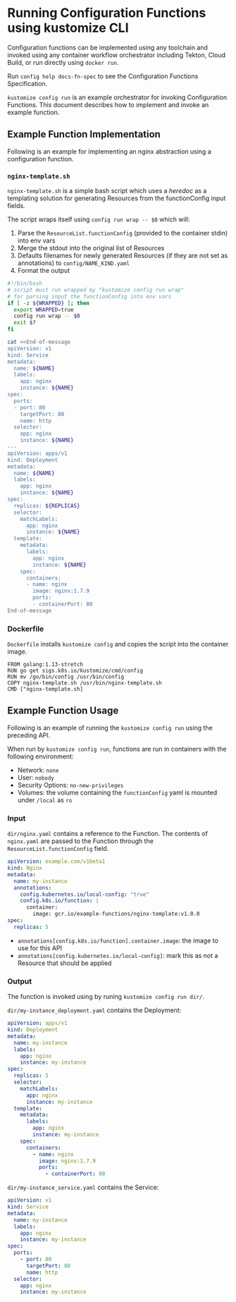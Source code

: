 # Running Configuration Functions using kustomize CLI

Configuration functions can be implemented using any toolchain and invoked using any
container workflow orchestrator including Tekton, Cloud Build, or run directly using `docker run`.

Run `config help docs-fn-spec` to see the Configuration Functions Specification.

`kustomize config run` is an example orchestrator for invoking Configuration Functions. This
document describes how to implement and invoke an example function.

## Example Function Implementation

Following is an example for implementing an nginx abstraction using a configuration
function.

### `nginx-template.sh`

`nginx-template.sh` is a simple bash script which uses a _heredoc_ as a templating solution
for generating Resources from the functionConfig input fields.

The script wraps itself using `config run wrap -- $0` which will:

1. Parse the `ResourceList.functionConfig` (provided to the container stdin) into env vars
2. Merge the stdout into the original list of Resources
3. Defaults filenames for newly generated Resources (if they are not set as annotations)
   to `config/NAME_KIND.yaml`
4. Format the output

```bash
#!/bin/bash
# script must run wrapped by "kustomize config run wrap"
# for parsing input the functionConfig into env vars
if [ -z ${WRAPPED} ]; then
  export WRAPPED=true
  config run wrap -- $0
  exit $?
fi

cat <<End-of-message
apiVersion: v1
kind: Service
metadata:
  name: ${NAME}
  labels:
    app: nginx
    instance: ${NAME}
spec:
  ports:
  - port: 80
    targetPort: 80
    name: http
  selector:
    app: nginx
    instance: ${NAME}
---
apiVersion: apps/v1
kind: Deployment
metadata:
  name: ${NAME}
  labels:
    app: nginx
    instance: ${NAME}
spec:
  replicas: ${REPLICAS}
  selector:
    matchLabels:
      app: nginx
      instance: ${NAME}
  template:
    metadata:
      labels:
        app: nginx
        instance: ${NAME}
    spec:
      containers:
      - name: nginx
        image: nginx:1.7.9
        ports:
        - containerPort: 80
End-of-message
```

### Dockerfile

`Dockerfile` installs `kustomize config` and copies the script into the container image.

```
FROM golang:1.13-stretch
RUN go get sigs.k8s.io/kustomize/cmd/config
RUN mv /go/bin/config /usr/bin/config
COPY nginx-template.sh /usr/bin/nginx-template.sh
CMD ["nginx-template.sh]
```

## Example Function Usage

Following is an example of running the `kustomize config run` using the preceding API.

When run by `kustomize config run`, functions are run in containers with the
following environment:

- Network: `none`
- User: `nobody`
- Security Options: `no-new-privileges`
- Volumes: the volume containing the `functionConfig` yaml is mounted under `/local` as `ro`

### Input

`dir/nginx.yaml` contains a reference to the Function. The contents of `nginx.yaml`
are passed to the Function through the `ResourceList.functionConfig` field.

```yaml
apiVersion: example.com/v1beta1
kind: Nginx
metadata:
  name: my-instance
  annotations:
    config.kubernetes.io/local-config: "true"
    config.k8s.io/function: |
      container:
        image: gcr.io/example-functions/nginx-template:v1.0.0
spec:
  replicas: 5
```

- `annotations[config.k8s.io/function].container.image`: the image to use for this API
- `annotations[config.kubernetes.io/local-config]`: mark this as not a Resource that should
  be applied

### Output

The function is invoked using by runing `kustomize config run dir/`.

`dir/my-instance_deployment.yaml` contains the Deployment:

```yaml
apiVersion: apps/v1
kind: Deployment
metadata:
  name: my-instance
  labels:
    app: nginx
    instance: my-instance
spec:
  replicas: 5
  selector:
    matchLabels:
      app: nginx
      instance: my-instance
  template:
    metadata:
      labels:
        app: nginx
        instance: my-instance
    spec:
      containers:
        - name: nginx
          image: nginx:1.7.9
          ports:
            - containerPort: 80
```

`dir/my-instance_service.yaml` contains the Service:

```yaml
apiVersion: v1
kind: Service
metadata:
  name: my-instance
  labels:
    app: nginx
    instance: my-instance
spec:
  ports:
    - port: 80
      targetPort: 80
      name: http
  selector:
    app: nginx
    instance: my-instance
```
